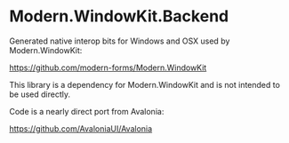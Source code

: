 # Modern.WindowKit.Backend

Generated native interop bits for Windows and OSX used by Modern.WindowKit:

https://github.com/modern-forms/Modern.WindowKit

This library is a dependency for Modern.WindowKit and is not intended to be used directly.

Code is a nearly direct port from Avalonia:

https://github.com/AvaloniaUI/Avalonia
